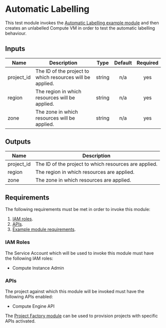 # Automatic Labelling

This test module invokes the
[Automatic Labelling example module][example-module] and
then creates an unlabelled Compute VM in order to test the automatic
labelling behaviour.

[^]: (autogen_docs_start)

## Inputs

| Name | Description | Type | Default | Required |
|------|-------------|:----:|:-----:|:-----:|
| project\_id | The ID of the project to which resources will be applied. | string | n/a | yes |
| region | The region in which resources will be applied. | string | n/a | yes |
| zone | The zone in which resources will be applied. | string | n/a | yes |

## Outputs

| Name | Description |
|------|-------------|
| project\_id | The ID of the project to which resources are applied. |
| region | The region in which resources are applied. |
| zone | The zone in which resources are applied. |

[^]: (autogen_docs_end)

## Requirements

The following requirements must be met in order to invoke this module:

1. [IAM roles](#iam-roles).
1. [APIs](#apis).
1. [Example module requirements][example-module-requirements].

### IAM Roles

The Service Account which will be used to invoke this module must have the
following IAM roles:

- Compute Instance Admin

### APIs

The project against which this module will be invoked must have the following APIs enabled:

- Compute Engine API

The [Project Factory module][project-factory-module] can be used to provision projects with specific APIs activated.

[example-module]: ../../../examples/automatic_labelling
[example-module-requirements]: ../../../examples/automatic_labelling/README.md#Requirements
[project-factory-module]: https://github.com/terraform-google-modules/terraform-google-project-factory
